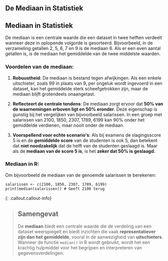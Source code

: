 ## De Mediaan in Statistiek 

## Mediaan in Statistiek
De mediaan is een centrale waarde die een dataset in twee helften verdeelt wanneer deze in oplopende volgorde is gesorteerd. Bijvoorbeeld, in de verzameling getallen 2, 5, 6, 7 en 9 is de mediaan 6. Als er een even aantal getallen is, is de mediaan het gemiddelde van de twee middelste waarden.

### Voordelen van de mediaan:
1. **Robuustheid**: De mediaan is bestand tegen afwijkingen. Als een enkele uitschieter, zoals 99 in plaats van 9, per ongeluk wordt ingevoerd in een dataset, kan het gemiddelde sterk scheefgetrokken zijn, maar de mediaan blijft grotendeels onaangetast.

2. **Reflecteert de centrale tendens**: De mediaan zorgt ervoor dat **50% van de waarnemingen erboven ligt en 50% eronder**. Deze eigenschap is gunstig bij het vergelijken van bijvoorbeeld salarissen. In een groep met salarissen van 2100, 1850, 2307, 1789, 6199 kan 90% onder het gemiddelde verdienen, maar nooit onder de mediaan.

3. **Voorspellend voor echte scenario's**: Als bij examens de slagingsscore 5 is en de **gemiddelde score** van de studenten is ook 5, dan betekent dat **niet noodzakelijk** dat de helft van de studenten geslaagd is. Maar als de **mediaan van de score 5 is**, is het **zeker dat 50% is geslaagd.**

### Mediaan in R:

Om bijvoorbeeld de mediaan van de genoemde salarissen te berekenen:
```
salarissen <- c(2100, 1850, 2307, 1789, 6199)
print(median(salarissen)) # Geeft 2100 terug
```

{: .callout.callout-info}
>## Samengevat
>De **mediaan** biedt een centrale waarde die de verdeling van een dataset weerspiegelt en biedt inzichten die vaak **representatiever zijn dan het gemiddelde**, vooral in de aanwezigheid van **uitschieters**. Wanneer de functie `median()` in R wordt gebruikt, wordt het een krachtig hulpmiddel voor het begrijpen en interpreteren van gegevensverdelingen.